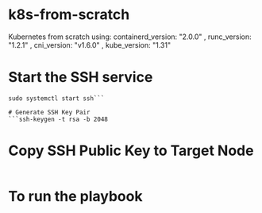 # k8s-from-scratch
Kubernetes from scratch using:  containerd_version: "2.0.0" , runc_version: "1.2.1" ,  cni_version: "v1.6.0" ,  kube_version: "1.31"



# Start the SSH service
```sudo systemctl enable ssh
sudo systemctl start ssh```

# Generate SSH Key Pair 
```ssh-keygen -t rsa -b 2048
```
# Copy SSH Public Key to Target Node
```ssh-copy-id user@target-node-ip
```
# To run the playbook
```ansible-playbook -i hosts.ini k8s-from-scratch.yml --ask-become-pass
```
